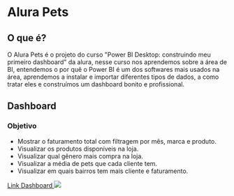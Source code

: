 <h1>Alura Pets</h1>

<h2>O que é?</h2>

<p>
O Alura Pets é o projeto do curso "Power BI Desktop: construindo meu primeiro dashboard" da alura, nesse curso nos aprendemos sobre a área de BI, entendemos o por quê o Power BI  é um dos softwares mais usados na área, aprendemos a instalar e importar diferentes tipos de dados, a como tratar eles e construímos um dashboard bonito e profissional.
</p>

<h2>Dashboard</h2>

<h3>Objetivo</h3>

<ul>
  <li>Mostrar o faturamento total com filtragem por mês, marca e produto.</li>
  <li>Visualizar os produtos disponíveis na loja.</li>
  <li>Visualizar qual gênero mais compra na loja.</li>
  <li>Visualizar a média de pets que cada cliente tem.</li>
  <li>Visualizar em quais bairros tem mais cliente e faturamento.</li>
</ul>
 
 <a href="https://app.powerbi.com/reportEmbed?reportId=fc8036df-26ab-4d7d-b240-e2044678a994&autoAuth=true&ctid=8e123a37-3744-4839-b542-42a08d32388b&config=eyJjbHVzdGVyVXJsIjoiaHR0cHM6Ly93YWJpLWJyYXppbC1zb3V0aC1yZWRpcmVjdC5hbmFseXNpcy53aW5kb3dzLm5ldC8ifQ%3D%3D">
  Link Dashboard
</a>
 
 <img src="https://user-images.githubusercontent.com/46332972/157799476-fd0f2617-1360-44d4-8e36-a548b9054968.jpg"/>
